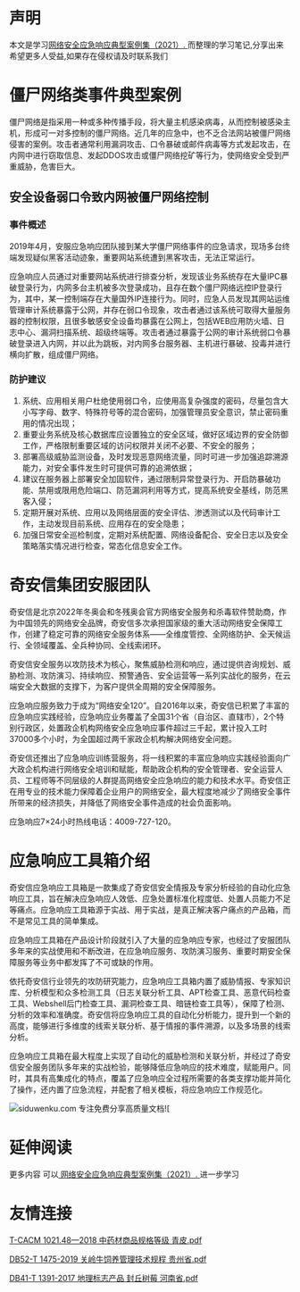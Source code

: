 # 声明 
本文是学习[网络安全应急响应典型案例集（2021）. ](https://siduwenku.com/view/55061?f=new_2023)而整理的学习笔记,分享出来希望更多人受益,如果存在侵权请及时联系我们
# 僵尸网络类事件典型案例  
  
僵尸网络是指采用一种或多种传播手段，将大量主机感染病毒，从而控制被感染主机，形成可一对多控制的僵尸网络。近几年的应急中，也不乏合法网站被僵尸网络侵害的案例。攻击者通常利用漏洞攻击、口令暴破或邮件病毒等方式发起攻击，在内网中进行窃取信息、发起DDOS攻击或僵尸网络挖矿等行为，使网络安全受到严重威胁，危害巨大。  
  
## 安全设备弱口令致内网被僵尸网络控制  
  
### 事件概述  
  
2019年4月，安服应急响应团队接到某大学僵尸网络事件的应急请求，现场多台终端发现疑似黑客活动迹象，重要网站系统遭到黑客攻击，无法正常运行。  
  
应急响应人员通过对重要网站系统进行排查分析，发现该业务系统存在大量IPC暴破登录行为，内网多台主机被多次登录成功，且存在数个僵尸网络远控IP登录行为，其中，某一控制端存在大量国外IP连接行为。同时，应急人员发现其网站运维管理审计系统暴露于公网，并存在弱口令现象，攻击者通过该系统可取得大量服务器的控制权限，且很多敏感安全设备均暴露在公网上，包括WEB应用防火墙、日志中心、漏洞扫描系统、超级终端等。攻击者通过暴露于公网的审计系统弱口令暴破登录进入内网，并以此为跳板，对内网多台服务器、主机进行暴破、投毒并进行横向扩散，组成僵尸网络。  
  
### 防护建议  
  
1.  系统、应用相关用户杜绝使用弱口令，应使用高复杂强度的密码，尽量包含大小写字母、数字、特殊符号等的混合密码，加强管理员安全意识，禁止密码重用的情况出现；  
1.  重要业务系统及核心数据库应设置独立的安全区域，做好区域边界的安全防御工作，严格限制重要区域的访问权限并关闭不必要、不安全的服务；  
2.  部署高级威胁监测设备，及时发现恶意网络流量，同时可进一步加强追踪溯源能力，对安全事件发生时可提供可靠的追溯依据；  
3.  建议在服务器上部署安全加固软件，通过限制异常登录行为、开启防暴破功能、禁用或限用危险端口、防范漏洞利用等方式，提高系统安全基线，防范黑客入侵；  
4.  定期开展对系统、应用以及网络层面的安全评估、渗透测试以及代码审计工作，主动发现目前系统、应用存在的安全隐患；  
5.  加强日常安全巡检制度，定期对系统配置、网络设备配合、安全日志以及安全策略落实情况进行检查，常态化信息安全工作。  
  
# 奇安信集团安服团队  
  
奇安信是北京2022年冬奥会和冬残奥会官方网络安全服务和杀毒软件赞助商，作为中国领先的网络安全品牌，奇安信多次承担国家级的重大活动网络安全保障工作，创建了稳定可靠的网络安全服务体系——全维度管控、全网络防护、全天候运行、全领域覆盖、全兵种协同、全线索闭环。  
  
奇安信安全服务以攻防技术为核心，聚焦威胁检测和响应，通过提供咨询规划、威胁检测、攻防演习、持续响应、预警通告、安全运营等一系列实战化的服务，在云端安全大数据的支撑下，为客户提供全周期的安全保障服务。  
  
应急响应服务致力于成为“网络安全120”。自2016年以来，奇安信已积累了丰富的应急响应实践经验，应急响应业务覆盖了全国31个省（自治区、直辖市），2个特别行政区，处置政企机构网络安全应急响应事件超过三千起，累计投入工时37000多个小时，为全国超过两千家政企机构解决网络安全问题。  
  
奇安信还推出了应急响应训练营服务，将一线积累的丰富应急响应实践经验面向广大政企机构进行网络安全培训和赋能，帮助政企机构的安全管理者、安全运营人员、工程师等不同层级的人群提高网络安全应急响应的能力和技术水平。奇安信正在用专业的技术能力保障着企业用户的网络安全，最大程度地减少了网络安全事件所带来的经济损失，并降低了网络安全事件造成的社会负面影响。  
  
应急响应7×24小时热线电话：4009-727-120。  
  
# 应急响应工具箱介绍  
  
奇安信应急响应工具箱是一款集成了奇安信安全情报及专家分析经验的自动化应急响应工具，旨在解决应急响应人效低、应急处置标准化程度低、处置人员能力不足等痛点。应急响应工具箱源于实战、用于实战，是真正解决客户痛点的产品箱，而不是常见工具的简单集成。  
  
应急响应工具箱在产品设计阶段就引入了大量的应急响应专家，也经过了安服团队多年来的实战使用和不断改进，在应急响应服务、攻防演习服务、重要时期安全保障服务等业务中都发挥了不可或缺的作用。  
  
依托奇安信行业领先的攻防研究能力，应急响应工具箱内置了威胁情报、专家知识库、分析模型和众多检测工具（日志关联分析工具、APT检查工具、恶意代码检查工具、Webshell后门检查工具、漏洞检查工具、暗链检查工具等），保障了检测、分析的效率和准确度。奇安信将应急响应工具的自动化分析能力，提升到一个新的高度，能够进行多维度的线索关联分析、基于情报的事件溯源，以及多场景的线索分析。  
  
应急响应工具箱在最大程度上实现了自动化的威胁检测和关联分析，并经过了奇安信安全服务团队多年来的实战检验，能够降低应急响应的技术难度，赋能用户。同时，其具有高集成化的特点，覆盖了应急响应全过程所需要的各类支撑功能并简化了操作，还内置了应急流程，并配套了相关模板，将应急响应工作规范化。  
  
![siduwenku.com 专注免费分享高质量文档](http://public.host.github5.com/media/d00d8ff0de17555169c698989eaeaec9.png)![  

# 延伸阅读 
 更多内容 可以[ 网络安全应急响应典型案例集（2021）. ](https://siduwenku.com/view/55061?f=2023)进一步学习

# 友情连接
[T-CACM 1021.48—2018 中药材商品规格等级 青皮.pdf](http://github5.com/view/74036?f=new)

[DB52-T 1475-2019 关岭牛饲养管理技术规程 贵州省.pdf](http://github5.com/view/33012?f=new)

[DB41-T 1391-2017 地理标志产品 封丘树莓 河南省.pdf](http://github5.com/view/43142?f=new)
